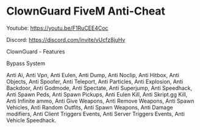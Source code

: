 # ClownGuard FiveM Anti-Cheat

Youtube: https://youtu.be/F1RuCEE4Coc

Discord: https://discord.com/invite/vUcfz8juHv


ClownGuard - Features

Bypass System

Anti Ai,
Anti Vpn,
Anti Eulen,
Anti Dump,
Anti Noclip,
Anti Hitbox,
Anti Objects,
Anti Spoofer,
Anti Teleport,
Anti Particles,
Anti Explosion,
Anti Backdoor,
Anti Godmode,
Anti Spectate,
Anti Superjump,
Anti Speedhack,
Anti Spawn Peds,
Anti Spawn Pickups,
Anti Eulen Kill,
Anti Skript.gg Kill,
Anti Infinite ammo,
Anti Give Weapons,
Anti Remove Weapons,
Anti Spawn Vehicles,
Anti Random Outfits,
Anti Spawn Weapons,
Anti Damage modifiers,
Anti Client Triggers Events,
Anti Server Triggers Events,
Anti Vehicle Speedhack.
